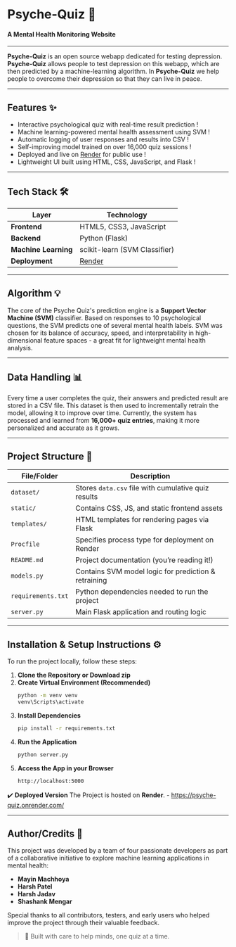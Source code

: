 # Psyche-Quiz 🧠
#### A Mental Health Monitoring Website

---

**Psyche-Quiz** is an open source webapp dedicated for testing depression. **Psyche-Quiz** allows people to test depression on this webapp, which are then predicted by a machine-learning algorithm. In **Psyche-Quiz** we help people to overcome their depression so that they can live in peace.

---

## Features ✨

- Interactive psychological quiz with real-time result prediction ! 
- Machine learning-powered mental health assessment using SVM !
- Automatic logging of user responses and results into CSV !
- Self-improving model trained on over 16,000 quiz sessions ! 
- Deployed and live on [Render](https://psyche-quiz.onrender.com/) for public use ! 
- Lightweight UI built using HTML, CSS, JavaScript, and Flask !

---

## Tech Stack 🛠️

| Layer        | Technology       |
|--------------|------------------|
| **Frontend** | HTML5, CSS3, JavaScript |
| **Backend**  | Python (Flask)   |
| **Machine Learning** | scikit-learn (SVM Classifier) |
| **Deployment**  | [Render](https://psyche-quiz.onrender.com/) |

---

## Algorithm 💡

The core of the Psyche Quiz's prediction engine is a **Support Vector Machine (SVM)** classifier. Based on responses to 10 psychological questions, the SVM predicts one of several mental health labels. SVM was chosen for its balance of accuracy, speed, and interpretability in high-dimensional feature spaces - a great fit for lightweight mental health analysis.

---

## Data Handling 📊

Every time a user completes the quiz, their answers and predicted result are stored in a CSV file. This dataset is then used to incrementally retrain the model, allowing it to improve over time. Currently, the system has processed and learned from **16,000+ quiz entries**, making it more personalized and accurate as it grows.

---

## Project Structure 📁

| File/Folder       | Description                                            |
|-------------------|--------------------------------------------------------|
| `dataset/`        | Stores `data.csv` file with cumulative quiz results    |
| `static/`         | Contains CSS, JS, and static frontend assets           |
| `templates/`      | HTML templates for rendering pages via Flask           |
| `Procfile`        | Specifies process type for deployment on Render        |
| `README.md`       | Project documentation (you’re reading it!)             |
| `models.py`       | Contains SVM model logic for prediction & retraining   |
| `requirements.txt`| Python dependencies needed to run the project          |
| `server.py`       | Main Flask application and routing logic               |

---

## Installation & Setup Instructions ⚙️

To run the project locally, follow these steps:
1. **Clone the Repository or Download zip**
2. **Create Virtual Environment (Recommended)**
   ```bash
   python -m venv venv
   venv\Scripts\activate
   ```
3. **Install Dependencies**
   ```bash
   pip install -r requirements.txt
   ```
4. **Run the Application**
   ```bash
   python server.py
   ```
5. **Access the App in your Browser**
   ```bash
   http://localhost:5000
   ```

✔️ **Deployed Version** The Project is hosted on **Render**. - https://psyche-quiz.onrender.com/

---

## Author/Credits 👥

This project was developed by a team of four passionate developers as part of a collaborative initiative to explore machine learning applications in mental health:

- **Mayin Machhoya** 
- **Harsh Patel** 
- **Harsh Jadav** 
- **Shashank Mengar**

Special thanks to all contributors, testers, and early users who helped improve the project through their valuable feedback.

> 🧠 Built with care to help minds, one quiz at a time.
